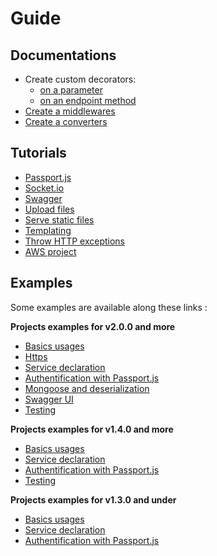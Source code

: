# Guide

## Documentations

* Create custom decorators:
  * [on a parameter](docs/filters.md)
  * [on an endpoint method](docs/middlewares/endpoint-middleware.md)
* [Create a middlewares](docs/middlewares/overview.md)
* [Create a converters](docs/converters.md)

## Tutorials

* [Passport.js](tutorials/passport.md)
* [Socket.io](tutorials/socket-io.md)
* [Swagger](tutorials/swagger.md)
* [Upload files](tutorials/upload-files-with-multer.md)
* [Serve static files](tutorials/serve-static-files.md)
* [Templating](tutorials/templating.md)
* [Throw HTTP exceptions](tutorials/throw-http-exceptions.md)
* [AWS project](tutorials/aws.md)

## Examples 

Some examples are available along these links :

**Projects examples for v2.0.0 and more**

* [Basics usages](https://github.com/Romakita/example-ts-express-decorator/tree/2.0.0/example-basic)
* [Https](https://github.com/Romakita/example-ts-express-decorator/tree/2.0.0/example-https)
* [Service declaration](https://github.com/Romakita/example-ts-express-decorator/tree/2.0.0/example-services)
* [Authentification with Passport.js](https://github.com/Romakita/example-ts-express-decorator/tree/2.0.0/example-passport)
* [Mongoose and deserialization](https://github.com/Romakita/example-ts-express-decorator/tree/2.0.0/example-mongoose)
* [Swagger UI](https://github.com/Romakita/example-ts-express-decorator/tree/2.0.0/example-swagger)
* [Testing](https://github.com/Romakita/example-ts-express-decorator/tree/2.0.0/example-testing)

**Projects examples for v1.4.0 and more**

* [Basics usages](https://github.com/Romakita/example-ts-express-decorator/tree/1.4.0/basic)
* [Service declaration](https://github.com/Romakita/example-ts-express-decorator/tree/1.4.0/example-services)
* [Authentification with Passport.js](https://github.com/Romakita/example-ts-express-decorator/tree/1.4.0/example-passport)
* [Testing](https://github.com/Romakita/example-ts-express-decorator/tree/1.4.0/example-testing)

**Projects examples for v1.3.0 and under**

* [Basics usages](https://github.com/Romakita/example-ts-express-decorator/tree/1.3.0/basic)
* [Service declaration](https://github.com/Romakita/example-ts-express-decorator/tree/1.3.0/example-services)
* [Authentification with Passport.js](https://github.com/Romakita/example-ts-express-decorator/tree/1.3.0/example-passport)

